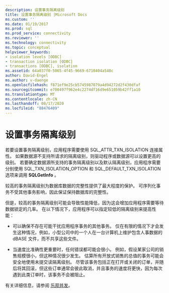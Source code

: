 ```yaml
---
description: 设置事务隔离级别
title: 设置事务隔离级别 |Microsoft Docs
ms.custom: ''
ms.date: 01/19/2017
ms.prod: sql
ms.prod_service: connectivity
ms.reviewer: ''
ms.technology: connectivity
ms.topic: conceptual
helpviewer_keywords:
- isolation levels [ODBC]
- transaction isolation [ODBC]
- transactions [ODBC], isolation
ms.assetid: 64a037f0-5065-4f45-9669-6710404a540c
author: David-Engel
ms.author: v-daenge
ms.openlocfilehash: f871ef9e25cb5745987079a4d94272d2f430dfaf
ms.sourcegitcommit: e700497f962e4c2274df16d9e651059b42ff1a10
ms.translationtype: MT
ms.contentlocale: zh-CN
ms.lasthandoff: 08/17/2020
ms.locfileid: "88476409"
---
```

# <a name="setting-the-transaction-isolation-level"></a>设置事务隔离级别
若要设置事务隔离级别，应用程序需要使用 SQL_ATTR_TXN_ISOLATION 连接属性。 如果数据源不支持所请求的隔离级别，则驱动程序或数据源可以设置更高的级别。 若要确定数据源所支持的事务隔离级别以及默认隔离级别，应用程序需要分别使用 SQL_TXN_ISOLATION_OPTION 和 SQL_DEFAULT_TXN_ISOLATION 选项来调用 **SQLGetInfo** 。  
  
 较高的事务隔离级别为数据库数据的完整性提供了最大程度的保护。 可序列化事务不受其他事务影响，因此保证保持数据库的完整性。  
  
 但是，较高的事务隔离级别可能会导致性能降低，因为这会增加应用程序需要等待数据锁定的几率。 在以下情况下，应用程序可以指定较低的隔离级别来提高性能：  
  
-   可以确保不存在可能干扰应用程序事务的其他事务。 仅在有限的情况下才会发生这种情况，例如，小型公司中的一个人在一台计算机上维护包含人事数据的 dBASE 文件，而不共享这些文件。  
  
-   当速度比准确性更重要时，任何错误都可能会很小。 例如，假设某家公司的销售规模很小，但这种情况很少发生。 估算所有开放式销售的总值的事务可能会安全地使用未提交读隔离级别。 尽管该事务包括正在打开或关闭的订单，并随后将其回滚，但这些订单通常会彼此取消，并且事务的速度将更快，因为每次遇到此类订单时，该事务不会被阻止。  
  
 有关详细信息，请参阅 [乐观并发](../../../odbc/reference/develop-app/optimistic-concurrency.md)。
